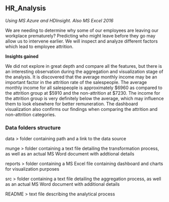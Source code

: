 ## HR_Analysis
_Using MS Azure and HDInsight. Also MS Excel 2016_

We are needing to determine why some of our employees are leaving our workplace prematurely?
Predicting who might leave before they go may allow us to intervene earlier.
We will inspect and analyze different factors which lead to employee attrition.

**Insights gained**

We did not explore in great depth and compare all the features, but there is an interesting observation during the aggregation
and visualization stage of the analysis. It is discovered that the average monthly income may be an important factor in
the attrition rate of the salespeople. The average monthly income for all salespeople is approximately $6960 as compared to the 
attrition group at $5910 and the non-attrition at $7230. The income for the attrition group is very definitely below the
average, which may influence them to look elsewhere for better remuneration. The dashboard visualization also confirms our findings
when comparing the attrition and non-attrition categories.

### Data folders structure

data > folder containing path and a link to the data source

munge > folder containing a text file detailing the transformation process, as well as an actual MS Word document with addtional details

reports > folder containing a MS Excel file containing dashboard and charts for visualization purposes

src > folder containing a text file detailing the aggregation process, as well as an actual MS Word document with additional details

README > text file describing the analytical process
